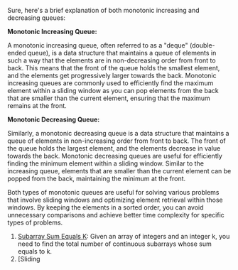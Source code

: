Sure, here's a brief explanation of both monotonic increasing and decreasing queues:

 **Monotonic Increasing Queue:**

   A monotonic increasing queue, often referred to as a "deque" (double-ended queue), is a data structure that maintains a queue of elements in such a way that the elements are in non-decreasing order from front to back. This means that the front of the queue holds the smallest element, and the elements get progressively larger towards the back. Monotonic increasing queues are commonly used to efficiently find the maximum element within a sliding window as you can pop elements from the back that are smaller than the current element, ensuring that the maximum remains at the front.

 **Monotonic Decreasing Queue:**

   Similarly, a monotonic decreasing queue is a data structure that maintains a queue of elements in non-increasing order from front to back. The front of the queue holds the largest element, and the elements decrease in value towards the back. Monotonic decreasing queues are useful for efficiently finding the minimum element within a sliding window. Similar to the increasing queue, elements that are smaller than the current element can be popped from the back, maintaining the minimum at the front.

Both types of monotonic queues are useful for solving various problems that involve sliding windows and optimizing element retrieval within those windows. By keeping the elements in a sorted order, you can avoid unnecessary comparisons and achieve better time complexity for specific types of problems.
1. [Subarray Sum Equals K](https://leetcode.com/problems/subarray-sum-equals-k/): Given an array of integers and an integer k, you need to find the total number of continuous subarrays whose sum equals to k.
2. [Sliding
